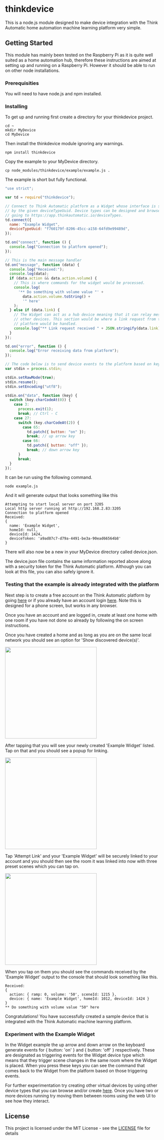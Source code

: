 # thinkdevice

This is a node.js module designed to make device integration with the Think Automatic home automation machine learning platform very simple.

## Getting Started

This module has mainly been tested on the Raspberry Pi as it is quite well suited as a home automation hub, therefore these instructions are aimed at setting up and running on a Raspberry Pi. However it should be able to run on other node installations.

### Prerequisities

You will need to have node.js and npm installed.

### Installing

To get up and running first create a directory for your thinkdevice project.

```
cd ~
mkdir MyDevice
cd MyDevice
```

Then install the thinkdevice module ignoring any warnings.

```
npm install thinkdevice
```

Copy the example to your MyDevice directory.

```
cp node_modules/thinkdevice/example/example.js .
```

The example is short but fully functional.

```javascript
"use strict";

var td = require("thinkdevice");

// Connect to Think Automatic platform as a Widget whose interface is specified
// by the given deviceTypeUuid. Device types can be designed and browsed by
// going to https://app.thinkautomatic.io/deviceTypes.
td.connect({
  name: "Example Widget",
  deviceTypeUuid: "f760179f-8206-45cc-a158-64fd9e99489d",
});

td.on("connect", function () {
  console.log("Connection to platform opened");
});

// This is the main message handler
td.on("message", function (data) {
  console.log("Received:");
  console.log(data);
  if (data.action && data.action.volume) {
    // This is where commands for the widget would be processed.
    console.log(
      '** Do something with volume value "' +
        data.action.volume.toString() +
        '" here'
    );
  } else if (data.link) {
    // The Widget can act as a hub device meaning that it can relay messages for
    // other devices. This section would be where a link request from the
    // platform would be handled.
    console.log("** Link request received " + JSON.stringify(data.link));
  }
});

td.on("error", function () {
  console.log("Error receiving data from platform");
});

// The code below is to send device events to the platform based on key presses.
var stdin = process.stdin;

stdin.setRawMode(true);
stdin.resume();
stdin.setEncoding("utf8");

stdin.on("data", function (key) {
  switch (key.charCodeAt(0)) {
    case 3:
      process.exit(1);
      break; // Ctrl - C
    case 27:
      switch (key.charCodeAt(2)) {
        case 65:
          td.patch({ button: "on" });
          break; // up arrow key
        case 66:
          td.patch({ button: "off" });
          break; // down arrow key
      }
      break;
  }
});
```

It can be run using the following command.

```
node example.js
```

And it will generate output that looks something like this

```
Attempting to start local server on port 3205
Local http server running at http://192.168.2.83:3205
Connection to platform opened
Received:
{
  name: 'Example Widget',
  homeId: null,
  deviceId: 1424,
  deviceToken: 'a9ad87c7-d79a-4491-be3a-90ead66564b8'
}
```

There will also now be a new in your MyDevice directory called device.json.

The device.json file contains the same information reported above along with a security token for the Think Automatic platform. Although you can look at this file, you can also safely ignore it.

### Testing that the example is already integrated with the platform

Next step is to create a free account on the Think Automatic platform by going <a href="https://app.thinkautomatic.io/users/signup" target="_blank">here</a> or if you already have an account login <a href="https://app.thinkautomatic.io/users/signin" target="_blank">here</a>. Note this is designed for a phone screen, but works in any browser.

Once you have an account and are logged in, create at least one home with one room if you have not done so already by following the on screen instructions.

Once you have created a home and as long as you are on the same local network you should see an option for 'Show discovered device(s)'.

<img src="https://app.thinkautomatic.io/images/discovered.png" width="300">

After tapping that you will see your newly created 'Example Widget' listed. Tap on that and you should see a popup for linking.

<img src="https://app.thinkautomatic.io/images/linking.png" width="300">

Tap 'Attempt Link' and your 'Example Widget' will be securely linked to your account and you should then see the room it was linked into now with three preset scenes which you can tap on.

<img src="https://app.thinkautomatic.io/images/room.png" width="300">

When you tap on them you should see the commands received by the 'Example Widget' output to the console that should look something like this.

```
Received:
{
  action: { ramp: 0, volume: '50', sceneId: 1215 },
  device: { name: 'Example Widget', homeId: 1012, deviceId: 1424 }
}
** Do something with volume value "50" here
```

Congratulations! You have successfully created a sample device that is integrated with the Think Automatic machine learning platform.

### Experiment with the Example Widget

In the Widget example the up arrow and down arrow on the keyboard generate events for { button: 'on' } and { button: 'off' } respectively. These are designated as triggering events for the Widget device type which means that they trigger scene changes in the same room where the Widget is placed. When you press these keys you can see the command that comes back to the Widget from the platform based on those triggering events.

For further experimentation try creating other virtual devices by using other device types that you can browse and/or create <a href="https://app.thinkautomatic.io/deviceTypes" target="_blank">here</a>. Once you have two or more devices running try moving them between rooms using the web UI to see how they interact.

## License

This project is licensed under the MIT License - see the [LICENSE](LICENSE) file for details
